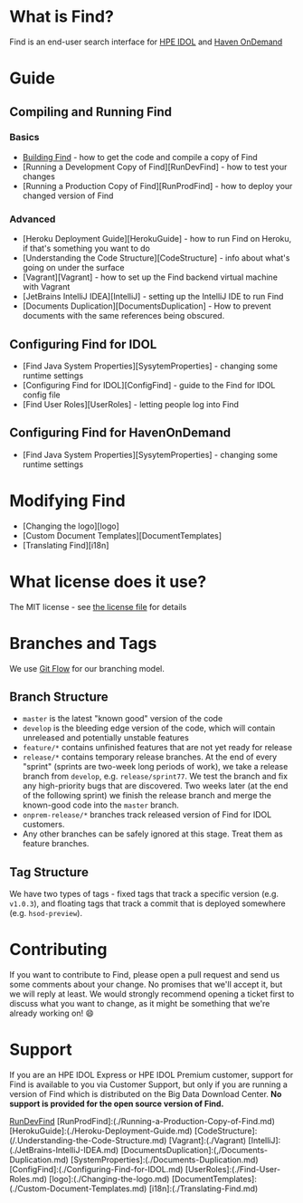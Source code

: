 # What is Find?

Find is an end-user search interface for [HPE IDOL](http://www8.hp.com/uk/en/software-solutions/information-data-analytics-idol/index.html) and [Haven OnDemand](https://www.havenondemand.com)

# Guide

## Compiling and Running Find

### Basics

- [Building Find](./Building-Find.md) - how to get the code and compile a copy of Find
- [Running a Development Copy of Find][RunDevFind] - how to test your changes
- [Running a Production Copy of Find][RunProdFind] - how to deploy your changed version of Find

### Advanced
- [Heroku Deployment Guide][HerokuGuide] - how to run Find on Heroku, if that's something you want to do
- [Understanding the Code Structure][CodeStructure] - info about what's going on under the surface
- [Vagrant][Vagrant] - how to set up the Find backend virtual machine with Vagrant
- [JetBrains IntelliJ IDEA][IntelliJ] - setting up the IntelliJ IDE to run Find
- [Documents Duplication][DocumentsDuplication] - How to prevent documents with the same references being obscured.

## Configuring Find for IDOL

- [Find Java System Properties][SysytemProperties] - changing some runtime settings
- [Configuring Find for IDOL][ConfigFind] - guide to the Find for IDOL config file
- [Find User Roles][UserRoles] - letting people log into Find

## Configuring Find for HavenOnDemand

- [Find Java System Properties][SysytemProperties] - changing some runtime settings

# Modifying Find

- [Changing the logo][logo]
- [Custom Document Templates][DocumentTemplates]
- [Translating Find][i18n]

# What license does it use?

The MIT license - see [the license file](https://github.com/hpe-idol/find/blob/master/LICENSE) for details

# Branches and Tags

We use [Git Flow](http://nvie.com/posts/a-successful-git-branching-model/) for our branching model.

## Branch Structure
- `master` is the latest "known good" version of the code
- `develop` is the bleeding edge version of the code, which will contain unreleased and potentially unstable features
- `feature/*` contains unfinished features that are not yet ready for release
- `release/*` contains temporary release branches.  At the end of every "sprint" (sprints are two-week long periods of work), we take a release branch from `develop`, e.g. `release/sprint77`.  We test the branch and fix any high-priority bugs that are discovered.  Two weeks later (at the end of the following sprint) we finish the release branch and merge the known-good code into the `master` branch.
- `onprem-release/*` branches track released version of Find for IDOL customers.
- Any other branches can be safely ignored at this stage.  Treat them as feature branches.

## Tag Structure
We have two types of tags - fixed tags that track a specific version (e.g. `v1.0.3`), and floating tags that track a commit that is deployed somewhere (e.g. `hsod-preview`).

# Contributing
If you want to contribute to Find, please open a pull request and send us some comments about your change.  No promises that we'll accept it, but we will reply at least.  We would strongly recommend opening a ticket first to discuss what you want to change, as it might be something that we're already working on! :smile: 

# Support
If you are an HPE IDOL Express or HPE IDOL Premium customer, support for Find is available to you via Customer Support, but only if you are running a version of Find which is distributed on the Big Data Download Center.  **No support is provided for the open source version of Find.**



[RunDevFind](./Running-a-Developmont-Copy-of-Find.md)
[RunProdFind]:(./Running-a-Production-Copy-of-Find.md)
[HerokuGuide]:(./Heroku-Deployment-Guide.md)
[CodeStructure]:(/.Understanding-the-Code-Structure.md)
[Vagrant]:(./Vagrant)
[IntelliJ]:(./JetBrains-IntelliJ-IDEA.md)
[DocumentsDuplication]:(,/Documents-Duplication.md)
[SystemProperties]:(./Documents-Duplication.md)
[ConfigFind]:(./Configuring-Find-for-IDOL.md)
[UserRoles]:(./Find-User-Roles.md)
[logo]:(./Changing-the-logo.md)
[DocumentTemplates]:(./Custom-Document-Templates.md)
[i18n]:(./Translating-Find.md)